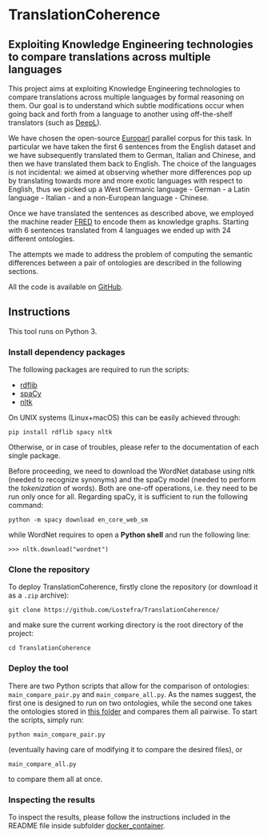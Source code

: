 # TranslationCoherence
## Exploiting Knowledge Engineering technologies to compare translations across multiple languages

This project aims at exploiting Knowledge Engineering technologies to compare translations across multiple languages by formal reasoning on them. Our goal is to understand which subtle modifications occur when going back and forth from a language to another using off-the-shelf translators (such as [DeepL](https://www.deepl.com/translator)).

We have chosen the open-source [Europarl](https://www.statmt.org/europarl/) parallel corpus for this task. In particular we have taken the first 6 sentences from the English dataset and we have subsequently translated them to German, Italian and Chinese, and then we have translated them back to English. The choice of the languages is not incidental: we aimed at observing whether more differences pop up by translating towards more and more exotic languages with respect to English, thus we picked up a West Germanic language - German - a Latin language - Italian - and a non-European language - Chinese.

Once we have translated the sentences as described above, we employed the machine reader [FRED](http://wit.istc.cnr.it/stlab-tools/fred/) to encode them as knowledge graphs. Starting with 6 sentences translated from 4 languages we ended up with 24 different ontologies.

The attempts we made to address the problem of computing the semantic differences between a pair of ontologies are described in the following sections.

All the code is available on [GitHub](https://github.com/Lostefra/TranslationCoherence/).

## Instructions
This tool runs on Python 3.

### Install dependency packages
The following packages are required to run the scripts:
- [rdflib](https://rdflib.readthedocs.io/en/stable/)
- [spaCy](https://spacy.io/)
- [nltk](https://www.nltk.org/)

On UNIX systems (Linux+macOS) this can be easily achieved through:
```
pip install rdflib spacy nltk
```
Otherwise, or in case of troubles, please refer to the documentation of each single package.

Before proceeding, we need to download the WordNet database using nltk (needed to recognize synonyms) and the spaCy model (needed to perform the *tokenization* of words). Both are one-off operations, i.e. they need to be run only once for all.
Regarding spaCy, it is sufficient to run the following command:
```
python -m spacy download en_core_web_sm
```
while WordNet requires to open a **Python shell** and run the following line:
```
>>> nltk.download("wordnet")
```

### Clone the repository
To deploy TranslationCoherence, firstly clone the repository (or download it as a ```.zip``` archive):
```
git clone https://github.com/Lostefra/TranslationCoherence/
```
and make sure the current working directory is the root directory of the project:
```
cd TranslationCoherence
```

### Deploy the tool
There are two Python scripts that allow for the comparison of ontologies: ```main_compare_pair.py``` and ```main_compare_all.py```.
As the names suggest, the first one is designed to run on two ontologies, while the second one takes the ontologies stored in [this folder](https://github.com/Lostefra/TranslationCoherence/tree/main/EuroParl/Paragraph1/turtle) and compares them all pairwise.
To start the scripts, simply run:
```
python main_compare_pair.py
```
(eventually having care of modifying it to compare the desired files), or
```
main_compare_all.py
```
to compare them all at once.

### Inspecting the results
To inspect the results, please follow the instructions included in the README file inside subfolder [docker_container](https://github.com/Lostefra/TranslationCoherence/tree/main/docker_container).
